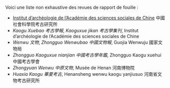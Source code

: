 Voici une liste non exhaustive des revues de rapport de fouille :

- [Institut d’archéologie de l’Académie des sciences sociales de Chine](http://kaogu.cssn.cn/zwb/) 中國社會科學院考古研究所
- *Kaogu Xuebao 考古學報*, *Kaoguxue jikan 考古學集刊*, Institut d’archéologie de l’Académie des sciences sociales de Chine
- *Wenwu 文物*, *Zhongguo Wenwubao 中國文物報*, Guojia Wenwuju 國家文物局
- *Zhongguo Kaoguxue nianjian 中國考古學年鑑*, Zhongguo Kaogu xuehui 中國考古學會
- *Zhongyuan Wenwu 中原文物*, Musée de Henan 河南博物院
- *Huaxia Kaogu 華夏考古*, Henansheng wenwu kaogu yanjiusuo 河南省文物考古研究所

